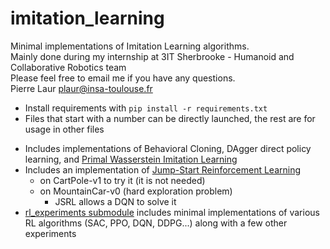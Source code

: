 # imitation_learning
Minimal implementations of Imitation Learning algorithms.  
Mainly done during my internship at 3IT Sherbrooke - Humanoid and Collaborative Robotics team  
Please feel free to email me if you have any questions.  
Pierre Laur [plaur@insa-toulouse.fr](mailto:plaur@insa-toulouse.fr)  

- Install requirements with ```pip install -r requirements.txt```
- Files that start with a number can be directly launched, the rest are for usage in other files

* Includes implementations of Behavioral Cloning, DAgger direct policy learning, and [Primal Wasserstein Imitation Learning](https://arxiv.org/abs/2006.04678)
* Includes an implementation of [Jump-Start Reinforcement Learning](https://arxiv.org/abs/2204.02372)
	- on CartPole-v1 to try it (it is not needed)
	- on MountainCar-v0 (hard exploration problem)
		* JSRL allows a DQN to solve it
* [rl_experiments submodule](https://github.com/PierreLaur/imitation_learning) includes minimal implementations of various RL algorithms (SAC, PPO, DQN, DDPG...) along with a few other experiments 
